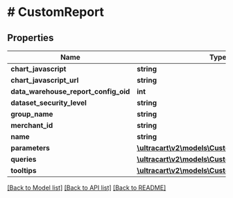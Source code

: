 # # CustomReport

## Properties

Name | Type | Description | Notes
------------ | ------------- | ------------- | -------------
**chart_javascript** | **string** |  | [optional]
**chart_javascript_url** | **string** |  | [optional]
**data_warehouse_report_config_oid** | **int** |  | [optional]
**dataset_security_level** | **string** |  | [optional]
**group_name** | **string** |  | [optional]
**merchant_id** | **string** |  | [optional]
**name** | **string** |  | [optional]
**parameters** | [**\ultracart\v2\models\CustomReportParameter[]**](CustomReportParameter.md) |  | [optional]
**queries** | [**\ultracart\v2\models\CustomReportQuery[]**](CustomReportQuery.md) |  | [optional]
**tooltips** | [**\ultracart\v2\models\CustomReportTooltip[]**](CustomReportTooltip.md) |  | [optional]

[[Back to Model list]](../../README.md#models) [[Back to API list]](../../README.md#endpoints) [[Back to README]](../../README.md)
